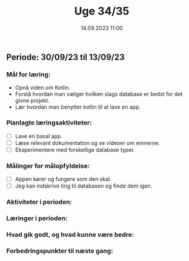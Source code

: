 ﻿---
title: Uge 34/35
date: 14.09.2023 11:00
categories: [Projekt]
tags: [database,appudvikling,datamatiker,softwareudvikling]
---
## Periode: 30/09/23 til 13/09/23

### Mål for læring:
- Opnå viden om Kotlin.
- Forstå hvordan man vælger hvilken slags database er bedst for det givne projekt.
- Lær hvordan man benytter kotlin til at lave en app.

### Planlagte læringsaktiviteter:
- [ ] Lave en basal app.
- [ ] Læse relevant dokumentation og se videoer om emnerne.
- [ ] Eksperimentere med forskellige database typer.

### Målinger for målopfyldelse:
- [ ] Appen kører og fungere som den skal.
- [ ] Jeg kan indskrive ting til databasen og finde dem igen.

### Aktiviteter i perioden:


### Læringer i perioden:


### Hvad gik godt, og hvad kunne være bedre:


### Forbedringspunkter til næste gang:


